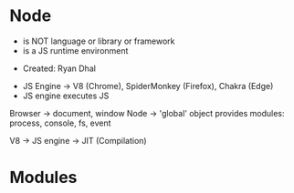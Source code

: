 # Node

- is NOT language or library or framework
- is a JS runtime environment

* Created: Ryan Dhal

- JS Engine -> V8 (Chrome), SpiderMonkey (Firefox), Chakra (Edge)
- JS engine executes JS

Browser -> document, window
Node -> 'global' object
provides modules: process, console, fs, event

V8 -> JS engine -> JIT (Compilation)

# Modules

